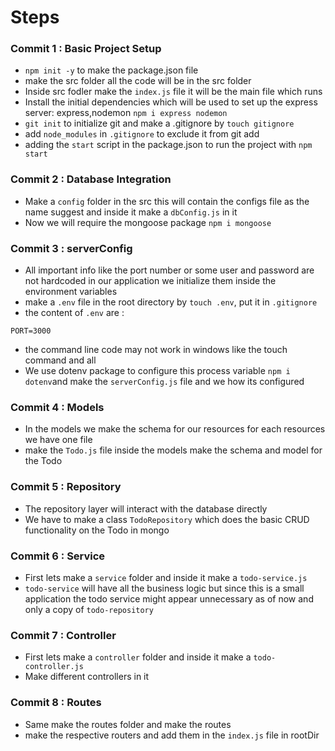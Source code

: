# Steps

### Commit 1 : Basic Project Setup

- `npm init -y` to make the package.json file
- make the src folder all the code will be in the src folder
- Inside src fodler make the `index.js` file it will be the main file which runs
- Install the initial dependencies which will be used to set up the express server: express,nodemon `npm i express nodemon`
- `git init` to initialize git and make a .gitignore by `touch gitignore`
- add `node_modules` in `.gitignore` to exclude it from git add
- adding the `start` script in the package.json to run the project with `npm start`

### Commit 2 : Database Integration

- Make a `config` folder in the src this will contain the configs file as the name suggest and inside it make a `dbConfig.js` in it
- Now we will require the mongoose package `npm i mongoose`

### Commit 3 : serverConfig

- All important info like the port number or some user and password are not hardcoded in our application we initialize them inside the environment variables
- make a `.env` file in the root directory by `touch .env`, put it in `.gitignore`
- the content of `.env` are :

```
PORT=3000
```

- the command line code may not work in windows like the touch command and all
- We use dotenv package to configure this process variable `npm i dotenv`and make the `serverConfig.js` file and we how its configured

### Commit 4 : Models

- In the models we make the schema for our resources for each resources we have one file
- make the `Todo.js` file inside the models make the schema and model for the Todo

### Commit 5 : Repository

- The repository layer will interact with the database directly
- We have to make a class `TodoRepository` which does the basic CRUD functionality on the Todo in mongo

### Commit 6 : Service

- First lets make a `service` folder and inside it make a `todo-service.js`
- `todo-service` will have all the business logic but since this is a small application the todo service might appear unnecessary as of now and only a copy of `todo-repository`

### Commit 7 : Controller

- First lets make a `controller` folder and inside it make a `todo-controller.js`
- Make different controllers in it

### Commit 8 : Routes

- Same make the routes folder and make the routes
- make the respective routers and add them in the `index.js` file in rootDir

